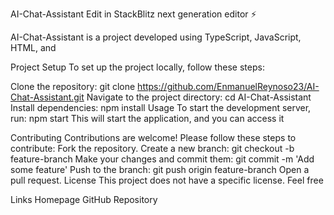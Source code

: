 AI-Chat-Assistant
Edit in StackBlitz next generation editor ⚡️

AI-Chat-Assistant is a project developed using TypeScript, JavaScript, HTML, and

Project Setup
To set up the project locally, follow these steps:

Clone the repository:
git clone https://github.com/EnmanuelReynoso23/AI-Chat-Assistant.git
Navigate to the project directory:
cd AI-Chat-Assistant
Install dependencies:
npm install
Usage
To start the development server, run:
npm start
This will start the application, and you can access it

Contributing
Contributions are welcome! Please follow these steps to contribute:
Fork the repository.
Create a new branch:
git checkout -b feature-branch
Make your changes and commit them:
git commit -m 'Add some feature'
Push to the branch:
git push origin feature-branch
Open a pull request.
License
This project does not have a specific license. Feel free

Links
Homepage
GitHub Repository

